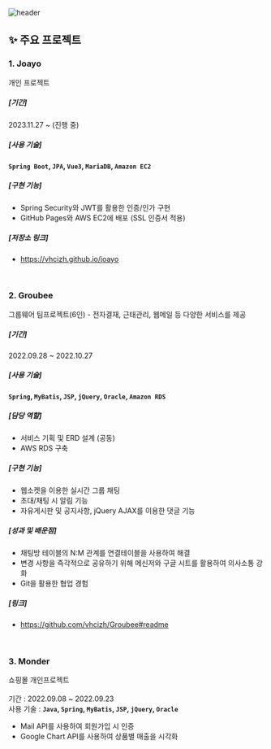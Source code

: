 ![header](https://capsule-render.vercel.app/api?type=waving&color=gradient&customColorList=1&&height=300&text=Soyoung%20Kim&section=header%20render&fontSize=50&fontAlign=25)
<div align="left">

<!--
    <h4>🔍Skills</h4>
    <img src="https://img.shields.io/badge/Java-007396?style=for-the-badge&logo=java&logoColor=white">
    <img src="https://img.shields.io/badge/Spring-6DB33F?style=for-the-badge&logo=spring&logoColor=white">
    <img src="https://img.shields.io/badge/Oracle-F80000?style=for-the-badge&logo=oracle&logoColor=white">
    <br>
    <img src="https://img.shields.io/badge/JavaScript-F7DF1E?style=flat-square&logo=javascript&logoColor=black">
    <img src="https://img.shields.io/badge/jQuery-0769AD?style=flat-square&logo=jquery&logoColor=white">
    <img src="https://img.shields.io/badge/HTML5-E34F26?style=flat-square&logo=html5&logoColor=white"> 
    <img src="https://img.shields.io/badge/CSS3-1572B6?style=flat-square&logo=css3&logoColor=white">
    
    <br>
    <h4>🌱 I’m currently learning ...</h4>
    <img src="https://img.shields.io/badge/Vue.js-4FC08D?style=flat-square&logo=vue.js&logoColor=white">
    <br>
    <h4>📑 blog</h4>
    <a href="https://sso0.notion.site/HOME-9971c066c5534491964c26aaf0170133?pvs=4" target="_blank">
    <img src="https://img.shields.io/badge/notion-000000?style=flat-square&logo=notion&logoColor=white" >
    </a>
    <h4>📫e-mail</h4>
    <a href="mailto:sybz0748@gmail.com" target="_blank">
    <img src="https://img.shields.io/badge/Gmail-EA4335?style=flat-square&logo=gmail&logoColor=white">
    </a>
    </div>
    
    <br><br><br>
-->

## ✨ 주요 프로젝트

### 1. Joayo
개인 프로젝트
##### [기간]
2023.11.27 ~ (진행 중)
##### [사용 기술]
**`Spring Boot`, `JPA`, `Vue3`, `MariaDB`, `Amazon EC2`**
##### [구현 기능]
- Spring Security와 JWT를 활용한 인증/인가 구현
- GitHub Pages와 AWS EC2에 배포 (SSL 인증서 적용)
##### [저장소 링크]
- https://vhcizh.github.io/joayo

<br>

### 2. Groubee 
그룹웨어 팀프로젝트(6인) - 전자결재, 근태관리, 웹메일 등 다양한 서비스를 제공
##### [기간]
2022.09.28 ~ 2022.10.27
##### [사용 기술]
**`Spring`, `MyBatis`, `JSP`, `jQuery`, `Oracle`, `Amazon RDS`**
##### [담당 역할]
- 서비스 기획 및 ERD 설계 (공동)
- AWS RDS 구축
##### [구현 기능]
- 웹소켓을 이용한 실시간 그룹 채팅
- 초대/채팅 시 알림 기능
- 자유게시판 및 공지사항, jQuery AJAX를 이용한 댓글 기능
##### [성과 및 배운점]
- 채팅방 테이블의 N:M 관계를 연결테이블을 사용하여 해결
- 변경 사항을 즉각적으로 공유하기 위해 메신저와 구글 시트를 활용하여 의사소통 강화
- Git을 활용한 협업 경험
##### [링크]
- https://github.com/vhcizh/Groubee#readme
<!--
    <a href="https://github.com/vhcizh/Groubee#readme" target="_blank"><img src="https://img.shields.io/badge/Groubee-063752?style=flat-square&logo=github&logoColor=white"></a>
-->
<br>

### 3. Monder
쇼핑몰 개인프로젝트 <br><br>
기간 : 2022.09.08 ~ 2022.09.23 <br>
사용 기술 : **`Java`, `Spring`, `MyBatis`, `JSP`, `jQuery`, `Oracle`** <br>
- Mail API를 사용하여 회원가입 시 인증
- Google Chart API를 사용하여 상품별 매출을 시각화

<!-- ##### 자세히 👉 <a href="https://github.com/vhcizh/Monder#readme" target="_blank"><img src="https://img.shields.io/badge/Monder-063752?style=flat-square&logo=github&logoColor=white"></a>
-->
<!--
**vhcizh/vhcizh** is a ✨ _special_ ✨ repository because its `README.md` (this file) appears on your GitHub profile.

Here are some ideas to get you started:

- 🔭 I’m currently working on ...
- 🌱 I’m currently learning ...
- 👯 I’m looking to collaborate on ...
- 🤔 I’m looking for help with ...
- 💬 Ask me about ...
- 📫 How to reach me: ...
- 😄 Pronouns: ...
- ⚡ Fun fact: ...
-->
